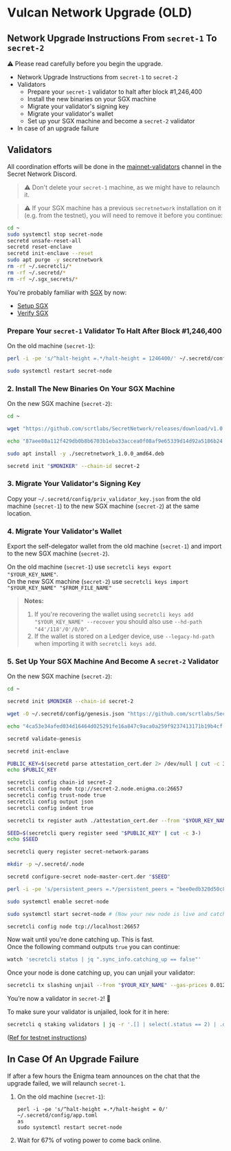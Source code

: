 # Vulcan Network Upgrade (OLD)

## Network Upgrade Instructions From `secret-1` To `secret-2` <a href="#network-upgrade-instructions-from-secret-1-to-secret-2" id="network-upgrade-instructions-from-secret-1-to-secret-2"></a>

⚠️ Please read carefully before you begin the upgrade.

* Network Upgrade Instructions from `secret-1` to `secret-2`
* Validators
  * Prepare your `secret-1` validator to halt after block #1,246,400
  * Install the new binaries on your SGX machine
  * Migrate your validator's signing key
  * Migrate your validator's wallet
  * Set up your SGX machine and become a `secret-2` validator
* In case of an upgrade failure

## Validators <a href="#validators" id="validators"></a>

All coordination efforts will be done in the [mainnet-validators](https://chat.scrt.network/channel/mainnet-validators) channel in the Secret Network Discord.&#x20;

> ⚠️ Don't delete your `secret-1` machine, as we might have to relaunch it.

> ⚠️ If your SGX machine has a previous `secretnetwork` installation on it (e.g. from the testnet), you will need to remove it before you continue:

```bash
cd ~
sudo systemctl stop secret-node
secretd unsafe-reset-all
secretd reset-enclave
secretd init-enclave --reset
sudo apt purge -y secretnetwork
rm -rf ~/.secretcli/*
rm -rf ~/.secretd/*
rm -rf ~/.sgx_secrets/*
```

You're probably familiar with [SGX](../../secret-network-overview/privacy-technology/intel-sgx/why-sgx.md) by now:

* [Setup SGX](../../node-runners/node-setup/install-sgx.md)
* [Verify SGX](../../node-runners/misc/verify-sgx.md)

### Prepare Your `secret-1` Validator To Halt After Block #1,246,400 <a href="#_1-prepare-your-secret-1-validator-to-halt-after-block-1-246-400" id="_1-prepare-your-secret-1-validator-to-halt-after-block-1-246-400"></a>

On the old machine (`secret-1`):

```bash
perl -i -pe 's/^halt-height =.*/halt-height = 1246400/' ~/.secretd/config/app.toml

sudo systemctl restart secret-node
```

### 2. Install The New Binaries On Your SGX Machine <a href="#_2-install-the-new-binaries-on-your-sgx-machine" id="_2-install-the-new-binaries-on-your-sgx-machine"></a>

On the new SGX machine (`secret-2`):

```bash
cd ~

wget "https://github.com/scrtlabs/SecretNetwork/releases/download/v1.0.0/secretnetwork_1.0.0_amd64.deb"

echo "87aee80a112f429db0b8b6703b1eba33accea0f08af9e65339d14d92a5186b24 secretnetwork_1.0.0_amd64.deb" | sha256sum --check

sudo apt install -y ./secretnetwork_1.0.0_amd64.deb

secretd init "$MONIKER" --chain-id secret-2
```

### 3. Migrate Your Validator's Signing Key <a href="#_3-migrate-your-validator-s-signing-key" id="_3-migrate-your-validator-s-signing-key"></a>

Copy your `~/.secretd/config/priv_validator_key.json` from the old machine (`secret-1`) to the new SGX machine (`secret-2`) at the same location.

### 4. Migrate Your Validator's Wallet <a href="#_4-migrate-your-validator-s-wallet" id="_4-migrate-your-validator-s-wallet"></a>

Export the self-delegator wallet from the old machine (`secret-1`) and import to the new SGX machine (`secret-2`).

On the old machine (`secret-1`) use `secretcli keys export "$YOUR_KEY_NAME"`.\
On the new SGX machine (`secret-2`) use `secretcli keys import "$YOUR_KEY_NAME" "$FROM_FILE_NAME"`

> **Notes:**
>
> 1. If you're recovering the wallet using `secretcli keys add "$YOUR_KEY_NAME" --recover` you should also use `--hd-path "44'/118'/0'/0/0"`.
> 2. If the wallet is stored on a Ledger device, use `--legacy-hd-path` when importing it with `secretcli keys add`.



### 5. Set Up Your SGX Machine And Become A `secret-2` Validator <a href="#_5-set-up-your-sgx-machine-and-become-a-secret-2-validator" id="_5-set-up-your-sgx-machine-and-become-a-secret-2-validator"></a>

On the new SGX machine (`secret-2`):

```bash
cd ~

secretd init $MONIKER --chain-id secret-2

wget -O ~/.secretd/config/genesis.json "https://github.com/scrtlabs/SecretNetwork/releases/download/v1.0.0/genesis.json"

echo "4ca53e34afed034d16464d025291fe16a847c9aca0a259f9237413171b19b4cf .secretd/config/genesis.json" | sha256sum --check

secretd validate-genesis

secretd init-enclave

PUBLIC_KEY=$(secretd parse attestation_cert.der 2> /dev/null | cut -c 3-)
echo $PUBLIC_KEY

secretcli config chain-id secret-2
secretcli config node tcp://secret-2.node.enigma.co:26657
secretcli config trust-node true
secretcli config output json
secretcli config indent true

secretcli tx register auth ./attestation_cert.der --from "$YOUR_KEY_NAME" --gas-prices 0.0125uscrt

SEED=$(secretcli query register seed "$PUBLIC_KEY" | cut -c 3-)
echo $SEED

secretcli query register secret-network-params

mkdir -p ~/.secretd/.node

secretd configure-secret node-master-cert.der "$SEED"

perl -i -pe 's/persistent_peers =.*/persistent_peers = "bee0edb320d50c839349224b9be1575ca4e67948\@secret-2.node.enigma.co:26656"/' ~/.secretd/config/config.toml

sudo systemctl enable secret-node

sudo systemctl start secret-node # (Now your new node is live and catching up)

secretcli config node tcp://localhost:26657
```

Now wait until you're done catching up. This is fast.\
Once the following command outputs `true` you can continue:

```bash
watch 'secretcli status | jq ".sync_info.catching_up == false"'
```

Once your node is done catching up, you can unjail your validator:

```bash
secretcli tx slashing unjail --from "$YOUR_KEY_NAME" --gas-prices 0.0125uscrt
```

You’re now a validator in `secret-2`! 🎉

To make sure your validator is unjailed, look for it in here:

```bash
secretcli q staking validators | jq -r '.[] | select(.status == 2) | .description.moniker'
```

([Ref for testnet instructions](https://docs.scrt.network/testnet/run-full-node-testnet.html))

## In Case Of An Upgrade Failure <a href="#in-case-of-an-upgrade-failure" id="in-case-of-an-upgrade-failure"></a>

If after a few hours the Enigma team announces on the chat that the upgrade failed, we will relaunch `secret-1`.

1.  On the old machine (`secret-1`):

    ```
    perl -i -pe 's/^halt-height =.*/halt-height = 0/' ~/.secretd/config/app.toml
    as
    sudo systemctl restart secret-node
    ```
2. Wait for 67% of voting power to come back online.
